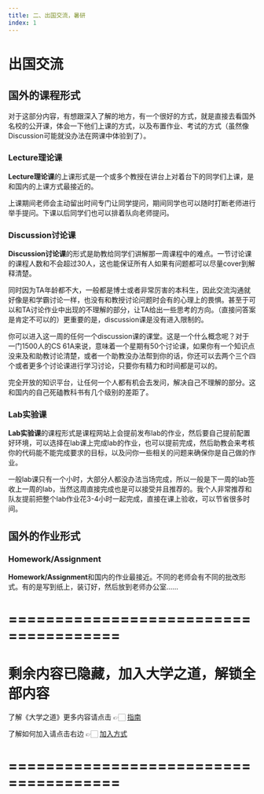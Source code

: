 ```yaml
---
title: 二、出国交流，暑研
index: 1
---
```


# 出国交流

## 国外的课程形式

对于这部分内容，有想跟深入了解的地方，有一个很好的方式，就是直接去看国外名校的公开课，体会一下他们上课的方式，以及布置作业、考试的方式（虽然像Discussion可能就没办法在网课中体验到了）。

### **Lecture理论课**

**Lecture理论课**的上课形式是一个或多个教授在讲台上对着台下的同学们上课，是和国内的上课方式最接近的。

上课期间老师会主动留出时间专门让同学提问，期间同学也可以随时打断老师进行举手提问。下课以后同学们也可以排着队向老师提问。

### **Discussion讨论课**

**Discussion讨论课**的形式是助教给同学们讲解那一周课程中的难点。一节讨论课的课程人数和不会超过30人，这也能保证所有人如果有问题都可以尽量cover到解释清楚。

同时因为TA年龄都不大，一般都是博士或者非常厉害的本科生，因此交流沟通就好像是和学霸讨论一样，也没有和教授讨论问题时会有的心理上的畏惧。甚至于可以和TA讨论作业中出现的不理解的部分，让TA给出一些思考的方向。（直接问答案是肯定不可以的）更重要的是，discussion课是没有进入限制的。

你可以进入这一周的任何一个discussion课的课堂。这是一个什么概念呢？对于一门1500人的CS 61A来说，意味着一个星期有50个讨论课，如果你有一个知识点没来及和助教讨论清楚，或者一个助教没办法帮到你的话，你还可以去两个三个四个或者更多个讨论课进行学习讨论，只要你有精力和时间都是可以的。

完全开放的知识平台，让任何一个人都有机会去发问，解决自己不理解的部分。这和国内的自己死磕教科书有几个级别的差距了。

### **Lab实验课**

**Lab实验课**的课程形式是课程网站上会提前发布lab的作业，然后要自己提前配置好环境，可以选择在lab课上完成lab的作业，也可以提前完成，然后助教会来考核你的代码能不能完成要求的目标，以及问你一些相关的问题来确保你是自己做的作业。

一般lab课只有一个小时，大部分人都没办法当场完成，所以一般是下一周的lab签收上一周的lab，当然这周直接完成也是可以接受并且推荐的。我个人非常推荐和队友提前把整个lab作业花3-4小时一起完成，直接在课上验收，可以节省很多时间。

## 国外的作业形式

### **Homework/Assignment**

**Homework/Assignment**和国内的作业最接近。不同的老师会有不同的批改形式。有的是写到纸上，装订好，然后放到老师办公室……

# ======================================

# 剩余内容已隐藏，加入大学之道，解锁全部内容

了解《大学之道》更多内容请点击 👉🏻 [指南](/pay/daxuezhidao)

了解如何加入请点击右边 👉🏻 [加入方式](/pay/jiaru)

# ======================================
